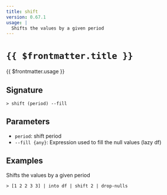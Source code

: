 ```yaml
---
title: shift
version: 0.67.1
usage: |
  Shifts the values by a given period
---
```


# <code>{{ $frontmatter.title }}</code>

<div style='white-space: pre-wrap;'>{{ $frontmatter.usage }}</div>

## Signature

```> shift (period) --fill```

## Parameters

 -  `period`: shift period
 -  `--fill {any}`: Expression used to fill the null values (lazy df)

## Examples

Shifts the values by a given period
```shell
> [1 2 2 3 3] | into df | shift 2 | drop-nulls
```
